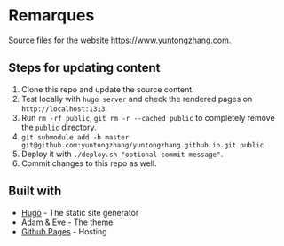 # Remarques

Source files for the website https://www.yuntongzhang.com.

## Steps for updating content

1. Clone this repo and update the source content.
2. Test locally with `hugo server` and check the rendered pages on `http://localhost:1313`.
3. Run `rm -rf public`, `git rm -r --cached public` to completely remove the `public` directory.
4. `git submodule add -b master git@github.com:yuntongzhang/yuntongzhang.github.io.git public`
5. Deploy it with `./deploy.sh "optional commit message"`.
6. Commit changes to this repo as well.

## Built with

- [Hugo](https://gohugo.io/) - The static site generator
- [Adam & Eve](https://github.com/blankoworld/hugo_theme_adam_eve) - The theme
- [Github Pages](https://pages.github.com/) - Hosting

